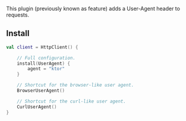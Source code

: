 [//]: # (title: User agent)

<include src="lib.xml" include-id="outdated_warning"/>

This plugin (previously known as feature) adds a User-Agent header to requests.



## Install

```kotlin
val client = HttpClient() {

    // Full configuration.
    install(UserAgent) {
        agent = "ktor"
    }

    // Shortcut for the browser-like user agent.
    BrowserUserAgent()

    // Shortcut for the curl-like user agent.
    CurlUserAgent()
}

```